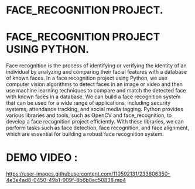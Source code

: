 # FACE_RECOGNITION PROJECT.

# FACE_RECOGNITION PROJECT USING PYTHON.


Face recognition is the process of identifying or verifying the identity of an individual by analyzing and comparing their facial features with a database of known faces. In a face recognition project using Python, we use computer vision algorithms to detect faces in an image or video and then use machine learning techniques to compare and match the detected face with known faces in a database. We can build a face recognition system that can be used for a wide range of applications, including security systems, attendance tracking, and social media tagging. Python provides various libraries and tools, such as OpenCV and face_recognition, to develop a face recognition project efficiently. With these libraries, we can perform tasks such as face detection, face recognition, and face alignment, which are essential for building a robust face recognition system.

# DEMO VIDEO :



https://user-images.githubusercontent.com/110592131/233806350-4e3e4ad8-0450-49b1-909f-8b6b8ac50838.mp4







